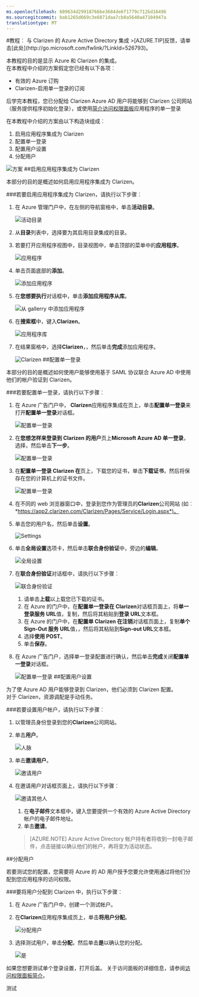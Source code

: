 ```yaml
---
ms.openlocfilehash: 609634d29918766be3684de6f1779c712bd16496
ms.sourcegitcommit: bab1265d669c3e6871daa7cb8a5640a47104947a
translationtype: MT
---
```

<properties pageTitle="教程︰ Azure Active Directory 集成与 Clarizen |Microsoft Azure" description="了解如何使用 Clarizen Azure Active Directory 以启用单一登录、 自动化资源调配，和更多。" services="active-directory" authors="MarkusVi"  documentationCenter="na" manager="stevenpo"/>
<tags ms.service="active-directory" ms.devlang="na" ms.topic="article" ms.tgt_pltfrm="na" ms.workload="identity" ms.date="08/01/2015" ms.author="markvi" />
#教程︰ 与 Clarizen 的 Azure Active Directory 集成
>[AZURE.TIP]反馈，请单击[此处](http://go.microsoft.com/fwlink/?LinkId=526793)。

本教程的目的是显示 Azure 和 Clarizen 的集成。  
在本教程中介绍的方案假定您已经有以下各项︰

-   有效的 Azure 订购
-   Clarizen-启用单一登录的订阅

后学完本教程，您已分配给 Clarizen Azure AD 用户将能够到 Clarizen 公司网站 （服务提供程序初始化登录），或使用[简介访问权限面板](https://msdn.microsoft.com/library/dn308586)应用程序的单一登录

在本教程中介绍的方案由以下构造块组成︰

1.  启用应用程序集成为 Clarizen
2.  配置单一登录
3.  配置用户设置
4.  分配用户

![方案](./media/active-directory-saas-clarizen-tutorial/IC784679.png "Scenario")
##启用应用程序集成为 Clarizen

本部分的目的是概述如何启用应用程序集成为 Clarizen。

###若要启用应用程序集成为 Clarizen，请执行以下步骤︰

1.  在 Azure 管理门户中，在左侧的导航窗格中，单击**活动目录**。

    ![活动目录](./media/active-directory-saas-clarizen-tutorial/IC700993.png "Active Directory")

2.  从**目录**列表中，选择要为其启用目录集成的目录。

3.  若要打开应用程序视图中，目录视图中，单击顶部的菜单中的**应用程序**。

    ![应用程序](./media/active-directory-saas-clarizen-tutorial/IC700994.png "Applications")

4.  单击页面底部的**添加**。

    ![添加应用程序](./media/active-directory-saas-clarizen-tutorial/IC749321.png "Add application")

5.  在**您想要执行**对话框中，单击**添加应用程序从库**。

    ![从 gallerry 中添加应用程序](./media/active-directory-saas-clarizen-tutorial/IC749322.png "Add an application from gallerry")

6.  在**搜索框**中，键入**Clarizen**。

    ![应用程序库](./media/active-directory-saas-clarizen-tutorial/IC784680.png "Application Gallery")

7.  在结果窗格中，选择**Clarizen**，，然后单击**完成**添加应用程序。

    ![Clarizen](./media/active-directory-saas-clarizen-tutorial/IC784681.png "Clarizen")
##配置单一登录

本部分的目的是概述如何使用户能够使用基于 SAML 协议联合 Azure AD 中使用他们的帐户验证到 Clarizen。

###若要配置单一登录，请执行以下步骤︰

1.  在 Azure 广告门户中， **Clarizen**应用程序集成在页上，单击**配置单一登录**来打开**配置单一登录**对话框。

    ![配置单一登录](./media/active-directory-saas-clarizen-tutorial/IC784682.png "Configure Single Sign-On")

2.  在**您想怎样来登录到 Clarizen 的用户**页上**Microsoft Azure AD 单一登录**，选择，然后单击**下一步**。

    ![配置单一登录](./media/active-directory-saas-clarizen-tutorial/IC784683.png "Configure Single Sign-On")

3.  在**配置单一登录 Clarizen 在**页上，下载您的证书，单击**下载证书**，然后将保存在您的计算机上的证书文件。

    ![配置单一登录](./media/active-directory-saas-clarizen-tutorial/IC784684.png "Configure Single Sign-On")

4.  在不同的 web 浏览器窗口中，登录到您作为管理员的**Clarizen**公司网站 (如︰ *https://app2.clarizen.com/Clarizen/Pages/Service/Login.aspx*)。

5.  单击您的用户名，然后单击**设置**。

    ![Settings](./media/active-directory-saas-clarizen-tutorial/IC784685.png "Settings")

6.  单击**全局设置**选项卡，然后单击**联合身份验证**中，旁边的**编辑**。

    ![全局设置](./media/active-directory-saas-clarizen-tutorial/IC786906.png "Global Settings")

7.  在**联合身份验证**对话框中，请执行以下步骤︰

    ![联合身份验证](./media/active-directory-saas-clarizen-tutorial/IC785892.png "Federated Authentication")

    1.  请单击**上载**以上载您已下载的证书。
    2.  在 Azure 的门户中，在**配置单一登录在 Clarizen**对话框页面上，将**单一登录服务 URL**值，复制，然后将其粘贴到**登录 URL**文本框。
    3.  在 Azure 的门户中，在**配置单 Clarizen 在注销**对话框页面上，复制**单个 Sign-Out 服务 URL**值，，然后将其粘贴到**Sign-out URL**文本框。
    4.  选择**使用 POST**。
    5.  单击**保存**。

8.  在 Azure 广告门户，选择单一登录配置进行确认，然后单击**完成**关闭**配置单一登录**对话框。

    ![配置单一登录](./media/active-directory-saas-clarizen-tutorial/IC784688.png "Configure Single Sign-On")
##配置用户设置

为了使 Azure AD 用户能够登录到 Clarizen，他们必须到 Clarizen 配置。  
对于 Clarizen，资源调配是手动任务。

###若要设置用户帐户，请执行以下步骤︰

1.  以管理员身份登录到您的**Clarizen**公司网站。

2.  单击**用户**。

    ![人脉](./media/active-directory-saas-clarizen-tutorial/IC784689.png "People")

3.  单击**邀请用户**。

    ![邀请用户](./media/active-directory-saas-clarizen-tutorial/IC784690.png "Invite Users")

4.  在邀请用户对话框页面上，请执行以下步骤︰

    ![邀请其他人](./media/active-directory-saas-clarizen-tutorial/IC784691.png "Invite People")

    1.  在**电子邮件**文本框中，键入您要提供一个有效的 Azure Active Directory 帐户的电子邮件地址。
    2.  单击**邀请**。

    >[AZURE.NOTE] Azure Active Directory 帐户持有者将收到一封电子邮件，点击链接以确认他们的帐户，再将变为活动状态。

##分配用户

若要测试您的配置，您需要将 Azure 的 AD 用户授予您要允许使用通过将他们分配到您应用程序的访问权限。

###要将用户分配到 Clarizen 中，执行以下步骤︰

1.  在 Azure 广告门户中，创建一个测试帐户。

2.  在**Clarizen**应用程序集成页上，单击**将用户分配**。

    ![分配用户](./media/active-directory-saas-clarizen-tutorial/IC784692.png "Assign Users")

3.  选择测试用户，单击**分配**，然后单击**是**以确认您的分配。

    ![是](./media/active-directory-saas-clarizen-tutorial/IC767830.png "Yes")

如果您想要测试单个登录设置，打开后盖。 关于访问面板的详细信息，请参阅[访问权限面板简介](https://msdn.microsoft.com/library/dn308586)。

测试
